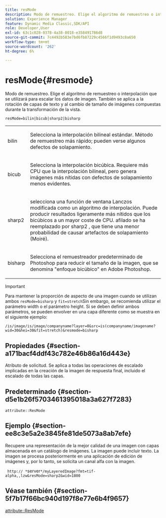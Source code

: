 ```yaml
---
title: resMode
description: Modo de remuestreo. Elige el algoritmo de remuestreo o interpolación que se utilizará para escalar los datos de imagen. También se aplica a la rotación de capas de texto y al cambio de tamaño de imágenes compuestas durante la transformación de la vista.
solution: Experience Manager
feature: Dynamic Media Classic,SDK/API
role: Developer,User
exl-id: 63c1c028-0378-4a38-8018-e358491786d8
source-git-commit: 7c4492b583e7bd6fb87229c4566f1d9493c8a650
workflow-type: tm+mt
source-wordcount: '262'
ht-degree: 6%

---
```


# resMode{#resmode}

Modo de remuestreo. Elige el algoritmo de remuestreo o interpolación que se utilizará para escalar los datos de imagen. También se aplica a la rotación de capas de texto y al cambio de tamaño de imágenes compuestas durante la transformación de la vista.

`resMode=bilin|bicub|sharp2|bisharp`

<table id="table_FD658AC521E24EB9ADBB87F98549BC3B"> 
 <tbody> 
  <tr> 
   <td colname="col1"> <p> <span class="codeph"> bilin </span> </p> </td> 
   <td colname="col2"> <p>Selecciona la interpolación bilineal estándar. Método de remuestreo más rápido; pueden verse algunos defectos de solapamiento. </p> </td> 
  </tr> 
  <tr> 
   <td colname="col1"> <p> <span class="codeph"> bicub </span> </p> </td> 
   <td colname="col2"> <p>Selecciona la interpolación bicúbica. Requiere más CPU que la interpolación bilineal, pero genera imágenes más nítidas con defectos de solapamiento menos evidentes. </p> </td> 
  </tr> 
  <tr> 
   <td colname="col1"> <p> <span class="codeph"> sharp2 </span> </p> </td> 
   <td colname="col2"> <p>selecciona una función de ventana Lanczos modificada como un algoritmo de interpolación. Puede producir resultados ligeramente más nítidos que los bicúbicos a un mayor coste de CPU. <span class="codeph"> afilado </span> se ha reemplazado por <span class="codeph"> sharp2 </span>, que tiene una menor probabilidad de causar artefactos de solapamiento (Moiré). </p> </td> 
  </tr> 
  <tr> 
   <td colname="col1"> <p> <span class="codeph"> bisharp </span> </p> </td> 
   <td colname="col2"> <p>Selecciona el remuestreador predeterminado de Photoshop para reducir el tamaño de la imagen, que se denomina "enfoque bicúbico" en Adobe Photoshop. </p> </td> 
  </tr> 
 </tbody> 
</table>

>[!IMPORTANT]
>
>Para mantener la proporción de aspecto de una imagen cuando se utilizan ambos `resMode=bisharp` y `fit=stretch`Sin embargo, se recomienda utilizar el parámetro width o el parámetro height. Si se deben definir ambos parámetros, se pueden envolver en una capa diferente como se muestra en el siguiente ejemplo:
>
>`/is/image/is/image/companyname?layer=0&src=is(companyname/imagename?wid=30&hei=30&fit=stretch)&resmode=bisharp`

## Propiedades {#section-a171bacf4ddf43c782e46b86a16d443e}

Atributo de solicitud. Se aplica a todas las operaciones de escalado implicadas en la creación de la imagen de respuesta final, incluido el escalado de todas las capas.

## Predeterminado {#section-d5e1b26f5703461395018a3a627f7283}

`attribute::ResMode`

## Ejemplo {#section-ee8c3e5a2e3845fe81de5073a8ab7efe}

Recupere una representación de la mejor calidad de una imagen con capas almacenada en un catálogo de imágenes. La imagen puede incluir texto. La imagen se procesa posteriormente en una aplicación de edición de imágenes y, por lo tanto, se solicita un canal alfa con la imagen.

` http:// *`server`*/myLayeredImage?fmt=tif-alpha,,lzw&resMode=sharp2&wid=1800`

## Véase también {#section-5f7b17f66bc940d197f8e77e6b4f9657}

[attribute::ResMode](../../../../../is-api/image-catalog/image-serving-api-ref/c-image-catalog-reference/c-attributes-reference/r-is-cat-resmode.md#reference-609095ef568743a086f28d87c54dafa2)
